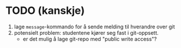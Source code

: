 # TODO (kanskje)

1. lage `message`-kommando for å sende melding til hverandre over git
2. potensielt problem: studentene kjører seg fast i git-oppsett.
    - er det mulig å lage git-repo med "public write access"?
